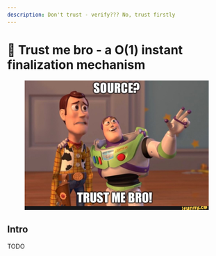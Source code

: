 ```yaml
---
description: Don't trust - verify??? No, trust firstly
---
```


# 👥 Trust me bro - a O(1) instant finalization mechanism

<figure><img src="../../../../.gitbook/assets/image (9).png" alt=""><figcaption></figcaption></figure>

## Intro

TODO
